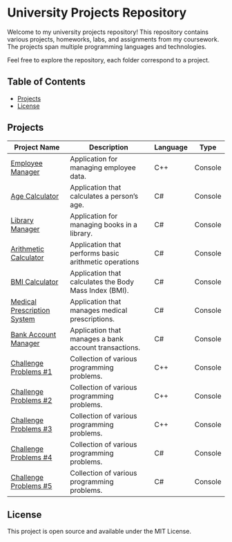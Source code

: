 # University Projects Repository

Welcome to my university projects repository! This repository contains various projects, homeworks, labs, and assignments from my coursework. The projects span multiple programming languages and technologies.

Feel free to explore the repository, each folder correspond to a project.

## Table of Contents

- [Projects](#projects)
- [License](#license)

## Projects

| Project Name                                          | Description                                            | Language | Type    |
| ----------------------------------------------------- | ------------------------------------------------------ | -------- | ------- |
| [Employee Manager](/employee-managment/)              | Application for managing employee data.                | C++      | Console |
| [Age Calculator](/age-calculator/)                    | Application that calculates a person’s age.            | C#       | Console |
| [Library Manager](/library-managment/)                | Application for managing books in a library.           | C#       | Console |
| [Arithmetic Calculator](/arithmetic-calculator/)      | Application that performs basic arithmetic operations  | C#       | Console |
| [BMI Calculator](/bmi-calculator/)                    | Application that calculates the Body Mass Index (BMI). | C#       | Console |
| [Medical Prescription System](/medical-prescription/) | Application that manages medical prescriptions.        | C#       | Console |
| [Bank Account Manager](/bank-account-manager/)        | Application that manages a bank account transactions.  | C#       | Console |
| [Challenge Problems #1](/challenge-problems-1/)       | Collection of various programming problems.            | C++      | Console |
| [Challenge Problems #2](/challenge-problems-2/)       | Collection of various programming problems.            | C++      | Console |
| [Challenge Problems #3](/challenge-problems-3/)       | Collection of various programming problems.            | C++      | Console |
| [Challenge Problems #4](/challenge-problems-4/)       | Collection of various programming problems.            | C#       | Console |
| [Challenge Problems #5](/challenge-problems-5/)       | Collection of various programming problems.            | C#       | Console |

## License

This project is open source and available under the MIT License.
